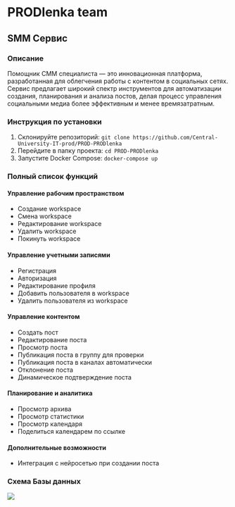 # PRODlenka team

## SMM Сервис

### Описание
Помощник СММ специалиста — это инновационная платформа, разработанная для облегчения работы с контентом в социальных сетях. Сервис предлагает широкий спектр инструментов для автоматизации создания, планирования и анализа постов, делая процесс управления социальными медиа более эффективным и менее времязатратным.

### Инструкция по установки
1. Склонируйте репозиторий:
``git clone https://github.com/Central-University-IT-prod/PROD-PRODlenka``
2. Перейдите в папку проекта:
``cd PROD-PRODlenka``
3. Запустите Docker Compose:
```docker-compose up```

### Полный список функций

#### Управление рабочим пространством
- Создание workspace
- Смена workspace
- Редактирование workspace
- Удалить workspace
- Покинуть workspace

#### Управление учетными записями
- Регистрация
- Авторизация
- Редактирование профиля
- Добавить пользователя в workspace
- Удалить пользователя из workspace

#### Управление контентом
- Создать пост
- Редактирование поста
- Просмотр поста
- Публикация поста в группу для проверки
- Публикация поста в каналах автоматически
- Отклонение поста
- Динамическое подтверждение поста

#### Планирование и аналитика
- Просмотр архива
- Просмотр статистики
- Просмотр календаря
- Поделиться календарем по ссылке

#### Дополнительные возможности
- Интеграция с нейросетью при создании поста


### Схема Базы данных
<img src="schema.png">
